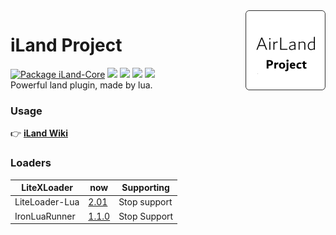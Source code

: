 <img src="logo.png" align="right" width="128" height="128"/>

# iLand Project

[![Package iLand-Core](https://github.com/McAirLand/iLand-Core/actions/workflows/test.yml/badge.svg?branch=LiteLoader-Lua)](https://github.com/McAirLand/iLand-Core/actions/workflows/test.yml) ![](https://img.shields.io/github/stars/Redbeanw44602/iLand) ![](https://shields.io/github/downloads/Redbeanw44602/iLand/total) ![](https://shields.io/github/repo-size/Redbeanw44602/iLand) ![](https://img.shields.io/github/license/Redbeanw44602/iLand) <br>
Powerful land plugin, made by lua.<br>

### Usage
👉 [**iLand Wiki**](https://myland.amd.rocks/)

### Loaders
**LiteXLoader** | **now** | **Supporting**
-|-|-
LiteLoader-Lua | [2.01](https://github.com/McAirLand/iLand-Core/tree/LiteLoader-Lua) | Stop support
IronLuaRunner | [1.1.0](https://github.com/McAirLand/iLand-Core/tree/IronLuaRunner) | Stop Support
